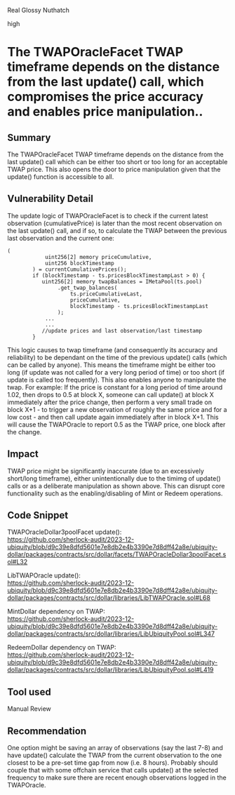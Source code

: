 Real Glossy Nuthatch

high

# The TWAPOracleFacet TWAP timeframe depends on the distance from the last update() call, which compromises the price accuracy and enables price manipulation..

## Summary
The TWAPOracleFacet TWAP timeframe depends on the distance from the last update() call which can be either too short or too long for an acceptable TWAP price. This also opens the door to price manipulation given that the update() function is accessible to all.

## Vulnerability Detail
The update logic of TWAPOracleFacet is to check if the current latest observation (cumulativePrice) is later than the most recent observation on the last update() call, and if so, to calculate the TWAP between the previous last observation and the current one: 
```solidity
(
            uint256[2] memory priceCumulative,
            uint256 blockTimestamp
        ) = currentCumulativePrices();
        if (blockTimestamp - ts.pricesBlockTimestampLast > 0) {
           uint256[2] memory twapBalances = IMetaPool(ts.pool)
                .get_twap_balances(
                    ts.priceCumulativeLast,
                    priceCumulative,
                    blockTimestamp - ts.pricesBlockTimestampLast
                );
            ...
            ...    
           //update prices and last observation/last timestamp
        }
```
This logic causes to twap timeframe (and consequently its accuracy and reliability) to be dependant on the time of the previous update() calls (which can be called by anyone). This means the timeframe might be either too long (if update was not called for a very long period of time) or too short (if update is called too frequently). This also enables anyone to manipulate the twap. For example:
If the price is constant for a long period of time around 1.02, then drops to 0.5 at block X, someone can call update() at block X immediately after the price change, then perform a very small trade on block X+1 - to trigger a new observation of roughly the same price and for a low cost - and then call update again immediately after in block X+1. This will cause the TWAPOracle to report 0.5 as the TWAP price, one block after the change.

## Impact
TWAP price might be significantly inaccurate (due to an excessively short/long timeframe), either unintentionally due to the timimg of update() calls or as a deliberate manipulation as shown above. This can disrupt core functionality such as the enabling/disabling of Mint or Redeem operations.

## Code Snippet
TWAPOracleDollar3poolFacet update():  
https://github.com/sherlock-audit/2023-12-ubiquity/blob/d9c39e8dfd5601e7e8db2e4b3390e7d8dff42a8e/ubiquity-dollar/packages/contracts/src/dollar/facets/TWAPOracleDollar3poolFacet.sol#L32

LibTWAPOracle update():  
https://github.com/sherlock-audit/2023-12-ubiquity/blob/d9c39e8dfd5601e7e8db2e4b3390e7d8dff42a8e/ubiquity-dollar/packages/contracts/src/dollar/libraries/LibTWAPOracle.sol#L68

MintDollar dependency on TWAP:  
https://github.com/sherlock-audit/2023-12-ubiquity/blob/d9c39e8dfd5601e7e8db2e4b3390e7d8dff42a8e/ubiquity-dollar/packages/contracts/src/dollar/libraries/LibUbiquityPool.sol#L347

RedeemDollar dependency on TWAP:  
https://github.com/sherlock-audit/2023-12-ubiquity/blob/d9c39e8dfd5601e7e8db2e4b3390e7d8dff42a8e/ubiquity-dollar/packages/contracts/src/dollar/libraries/LibUbiquityPool.sol#L419

## Tool used

Manual Review

## Recommendation
One option might be saving an array of observations (say the last 7-8) and have update() calculate the TWAP from the current observation to the one closest to be a pre-set time gap from now (i.e. 8 hours). Probably should couple that with some offchain service that calls update() at the selected frequency to make sure there are recent enough observations logged in the TWAPOracle.